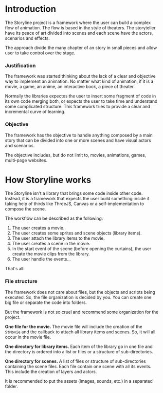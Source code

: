 
# Introduction

The Storyline project is a framework where the user can build a complex flow of animation. The flow is based in the style of theaters. The storyteller have its peace of art divided into scenes and each scene have the actors, scenarios and effects.

The approach divide the many chapter of an story in small pieces and allow user to take control over the stage.

### Justification

The framework was started thinking about the lack of a clear and objective way to implement an animation. No matter what kind of animation, if it is a movie, a game, an anime, an interactive book, a piece of theater.

Normally the libraries expectes the user to insert some fragment of code in its own code merging both, or expects the user to take time and understand some complicated structure. This framework tries to provide a clear and incremental curve of learning.

### Objective

The framework has the objective to handle anything composed by a main story that can be divided into one or more scenes and have visual actors and scenarios.

The objective includes, but do not limit to, movies, animations, games, multi-page websites.

# How Storyline works

The Storyline isn't a library that brings some code inside other code. Instead, it is a framework that expects the user build something inside it taking help of thirds like ThreeJS, Canvas or a self-implementation to compose the scene.

The workflow can be described as the following:

1. The user creates a movie.
2. The user creates some sprites and scene objects (library items).
3. The user attach the library items to the movie.
4. The user creates a scene in the movie.
5. In the start event of the scene (before opening the curtains), the user create the movie clips from the library.
6. The user handle the events...

That's all.

### File structure

The framework does not care about files, but the objects and scripts being executed. So, the file organization is decided by you. You can create one big file or separate the code into folders.

But the framework is not so cruel and recommend some organization for the project.

**One file for the movie.** The movie file will include the creation of the `StMovie` and the callback to attach all library items and scenes. So, it will all occur in the movie file.

**One directory for library items.** Each item of the library go in one file and the directory is ordered into a list or files or a structure of sub-directories.

**One directory for scenes.** A list of files or structure of sub-directories containing the scene files. Each file contain one scene with all its events. This include the creation of layers and actors.

It is recommended to put the assets (images, sounds, etc.) in a separated folder.
